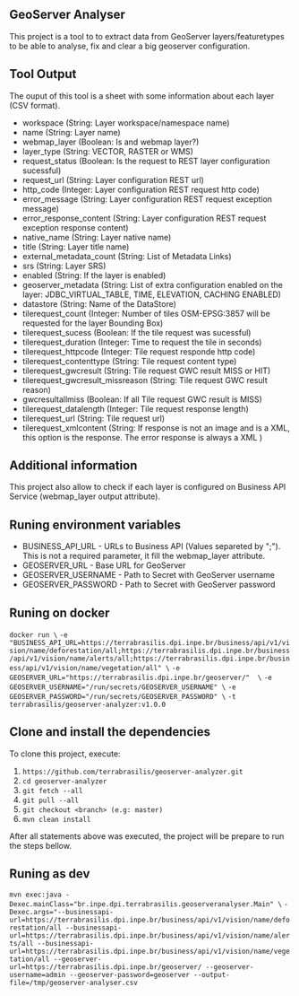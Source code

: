 ## GeoServer Analyser

This project is a tool to to extract data from GeoServer layers/featuretypes to be able to analyse, fix and clear a big geoserver configuration.

## Tool Output

The ouput of this tool is a sheet with some information about each layer (CSV format).

- workspace (String: Layer workspace/namespace name)
- name (String: Layer name)
- webmap_layer (Boolean: Is and webmap layer?)
- layer_type (String: VECTOR, RASTER or WMS)
- request_status (Boolean: Is the request to REST layer configuration  sucessful)
- request_url (String: Layer configuration REST url)
- http_code (Integer: Layer configuration REST request http code)
- error_message (String: Layer configuration REST request exception message)
- error_response_content (String: Layer configuration REST request exception response content)
- native_name   (String: Layer native name)
- title (String: Layer title name)
- external_metadata_count (String: List of Metadata Links)
- srs (String: Layer SRS)
- enabled (String: If the layer is enabled)
- geoserver_metadata (String: List of extra configuration enabled on the layer: JDBC_VIRTUAL_TABLE, TIME, ELEVATION, CACHING ENABLED)
- datastore (String: Name of the DataStore)
- tilerequest_count (Integer: Number of tiles OSM-EPSG:3857 will be requested for the layer Bounding Box)
- tilerequest_sucess (Boolean: If the tile request was sucessful)
- tilerequest_duration (Integer: Time to request the tile in seconds)
- tilerequest_httpcode (Integer: Tile request responde http code)
- tilerequest_contenttype (String: Tile request content type)
- tilerequest_gwcresult (String: Tile request GWC result MISS or HIT)
- tilerequest_gwcresult_missreason (String: Tile request GWC result reason)
- gwcresultallmiss (Boolean: If all Tile request GWC result is MISS)
- tilerequest_datalength (Integer: Tile request response length)
- tilerequest_url (String: Tile request url)
- tilerequest_xmlcontent (String: If response is not an image and is a XML, this option is the response. The error response is always a XML )

## Additional information

This project also allow to check if each layer is configured on Business API Service (webmap_layer output attribute).

## Runing environment variables

- BUSINESS_API_URL - URLs to Business API (Values separeted by ";"). This is not a required parameter, it fill the webmap_layer attribute. 
- GEOSERVER_URL - Base URL for GeoServer 
- GEOSERVER_USERNAME - Path to Secret with GeoServer username 
- GEOSERVER_PASSWORD - Path to Secret with GeoServer password 

## Runing on docker

`docker run \`
`-e "BUSINESS_API_URL=https://terrabrasilis.dpi.inpe.br/business/api/v1/vision/name/deforestation/all;https://terrabrasilis.dpi.inpe.br/business/api/v1/vision/name/alerts/all;https://terrabrasilis.dpi.inpe.br/business/api/v1/vision/name/vegetation/all" \`
`-e GEOSERVER_URL="https://terrabrasilis.dpi.inpe.br/geoserver/"  \`
`-e GEOSERVER_USERNAME="/run/secrets/GEOSERVER_USERNAME" \`
`-e GEOSERVER_PASSWORD="/run/secrets/GEOSERVER_PASSWORD" \`
`-t terrabrasilis/geoserver-analyzer:v1.0.0`

## Clone and install the dependencies

To clone this project, execute: 

1. `https://github.com/terrabrasilis/geoserver-analyzer.git`
2. `cd geoserver-analyzer`
3. `git fetch --all`
4. `git pull --all`
5. `git checkout <branch> (e.g: master)`
6. `mvn clean install`

After all statements above was executed, the project will be prepare to run the steps bellow.

## Runing as dev

`mvn exec:java -Dexec.mainClass="br.inpe.dpi.terrabrasilis.geoserveranalyser.Main" \`
`-Dexec.args="--businessapi-url=https://terrabrasilis.dpi.inpe.br/business/api/v1/vision/name/deforestation/all --businessapi-url=https://terrabrasilis.dpi.inpe.br/business/api/v1/vision/name/alerts/all --businessapi-url=https://terrabrasilis.dpi.inpe.br/business/api/v1/vision/name/vegetation/all --geoserver-url=https://terrabrasilis.dpi.inpe.br/geoserver/ --geoserver-username=admin --geoserver-password=geoserver --output-file=/tmp/geoserver-analyser.csv`

